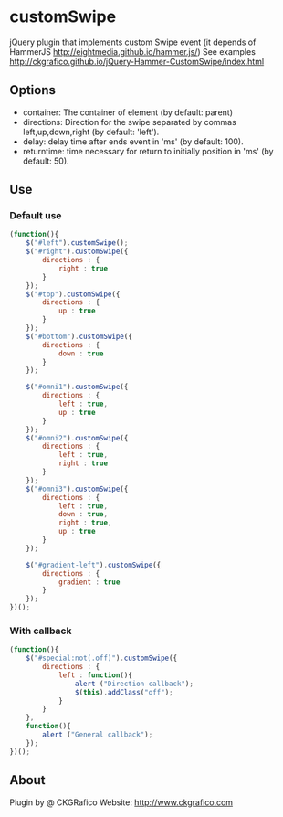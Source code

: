 # customSwipe
jQuery plugin that implements custom Swipe event (it depends of HammerJS http://eightmedia.github.io/hammer.js/)
See examples http://ckgrafico.github.io/jQuery-Hammer-CustomSwipe/index.html

## Options
* container: The container of element (by default: parent)
* directions: Direction for the swipe separated by commas left,up,down,right (by default: 'left').
* delay: delay time after ends event in 'ms' (by default: 100).
* returntime:  time necessary for return to initially position in 'ms' (by default: 50).

## Use

### Default use
```javascript
(function(){
	$("#left").customSwipe();
	$("#right").customSwipe({
		directions : {
			right : true
		}
	});
	$("#top").customSwipe({
		directions : {
			up : true
		}
	});
	$("#bottom").customSwipe({
		directions : {
			down : true
		}
	});

	$("#omni1").customSwipe({
		directions : {
			left : true,
			up : true
		}
	});
	$("#omni2").customSwipe({
		directions : {
			left : true,
			right : true
		}
	});
	$("#omni3").customSwipe({
		directions : {
			left : true,
			down : true,
			right : true,
			up : true
		}
	});

	$("#gradient-left").customSwipe({
		directions : {
			gradient : true
		}
	});
})();
```
### With callback
```javascript
(function(){
	$("#special:not(.off)").customSwipe({
		directions : {
			left : function(){
				alert ("Direction callback");
				$(this).addClass("off");
			}
		}
	},
	function(){
		alert ("General callback");
	});
})();
```

## About
Plugin by @ CKGRafico
Website: http://www.ckgrafico.com
